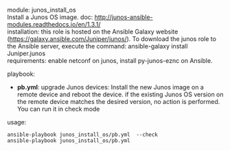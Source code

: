 module: junos_install_os  
Install a Junos OS image. 
doc: http://junos-ansible-modules.readthedocs.io/en/1.3.1/  
installation: this role is hosted on the Ansible Galaxy website (https://galaxy.ansible.com/Juniper/junos/). To download the junos role to the Ansible server, execute the command: ansible-galaxy install Juniper.junos  
requirements: enable netconf on junos, install py-junos-eznc on Ansible.    

playbook: 
- **pb.yml**: upgrade Junos devices: Install the new Junos image on a remote device and reboot the device. if the existing Junos OS version on the remote device matches the desired version, no action is performed. You can run it in check mode   

usage:  
```
ansible-playbook junos_install_os/pb.yml  --check
ansible-playbook junos_install_os/pb.yml  
```
